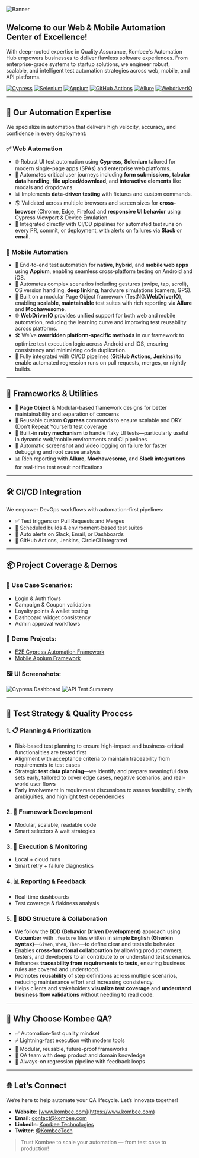 ![Banner](banner.png)
## Welcome to our Web & Mobile Automation Center of Excellence!

With deep-rooted expertise in Quality Assurance, Kombee's Automation Hub empowers businesses to deliver flawless software experiences. From enterprise-grade systems to startup solutions, we engineer robust, scalable, and intelligent test automation strategies across web, mobile, and API platforms.

[![Cypress](https://img.shields.io/badge/Cypress-17202C?style=for-the-badge&logo=cypress&logoColor=white)](https://www.cypress.io/)
[![Selenium](https://img.shields.io/badge/Selenium-43B02A?style=for-the-badge&logo=selenium&logoColor=white)](https://www.selenium.dev/)
[![Appium](https://img.shields.io/badge/Appium-000000?style=for-the-badge&logo=appium&logoColor=white)](https://appium.io/)
[![GitHub Actions](https://img.shields.io/badge/GitHub_Actions-2088FF?style=for-the-badge&logo=githubactions&logoColor=white)](https://docs.github.com/en/actions)
[![Allure](https://img.shields.io/badge/Allure-495057?style=for-the-badge&logo=allure&logoColor=white)](https://docs.qameta.io/allure/)
[![WebdriverIO](https://img.shields.io/badge/WebdriverIO-orange?style=for-the-badge&logo=webdriverio&logoColor=white)](https://webdriver.io/)



---

## 🚀 Our Automation Expertise

We specialize in automation that delivers high velocity, accuracy, and confidence in every deployment:

### ✅ Web Automation

- 🌐 Robust UI test automation using **Cypress**, **Selenium** tailored for modern single-page apps (SPAs) and enterprise web platforms.
- 📝 Automates critical user journeys including **form submissions**, **tabular data handling**, **file upload/download**, and **interactive elements** like modals and dropdowns.
- 📊 Implements **data-driven testing** with fixtures and custom commands.
- 🌎 Validated across multiple browsers and screen sizes for **cross-browser** (Chrome, Edge, Firefox) and **responsive UI behavior** using Cypress Viewport & Device Emulation.
- 🔁 Integrated directly with CI/CD pipelines for automated test runs on every PR, commit, or deployment, with alerts on failures via **Slack** or **email**.


### 📱 Mobile Automation

- 🤖 End-to-end test automation for **native**, **hybrid**, and **mobile web apps** using **Appium**, enabling seamless cross-platform testing on Android and iOS.  
- 🎯 Automates complex scenarios including gestures (swipe, tap, scroll), OS version handling, **deep linking**, hardware simulations (camera, GPS).  
- 🧩 Built on a modular Page Object framework (TestNG/**WebDriverIO**), enabling **scalable, maintainable** test suites with rich reporting via **Allure** and **Mochawesome**.  
- 🌐 **WebDriverIO** provides unified support for both web and mobile automation, reducing the learning curve and improving test reusability across platforms.  
- 🛠️ We’ve **overridden platform-specific methods** in our framework to optimize test execution logic across Android and iOS, ensuring consistency and minimizing code duplication.
- 🚀 Fully integrated with CI/CD pipelines (**GitHub Actions**, **Jenkins**) to enable automated regression runs on pull requests, merges, or nightly builds.


---
## 🧱 Frameworks & Utilities

- 🧩 **Page Object** & Modular-based framework designs for better maintainability and separation of concerns  
- 🧠 Reusable custom **Cypress** commands to ensure scalable and DRY (Don't Repeat Yourself) test coverage  
- 🔁 Built-in **retry mechanism** to handle flaky UI tests—particularly useful in dynamic web/mobile environments and CI pipelines  
- 📸 Automatic screenshot and video logging on failure for faster debugging and root cause analysis  
- 📊 Rich reporting with **Allure**, **Mochawesome**, and **Slack integrations** for real-time test result notifications


---

## 🛠 CI/CD Integration

We empower DevOps workflows with automation-first pipelines:

- ✅ Test triggers on Pull Requests and Merges
- 🔁 Scheduled builds & environment-based test suites
- 📩 Auto alerts on Slack, Email, or Dashboards
- 🔄 GitHub Actions, Jenkins, CircleCI integrated

---

## 📦 Project Coverage & Demos

### 🔹 Use Case Scenarios:
- Login & Auth flows
- Campaign & Coupon validation
- Loyalty points & wallet testing
- Dashboard widget consistency
- Admin approval workflows

### 🔸 Demo Projects:
- [E2E Cypress Automation Framework](https://github.com/kombee-technologies/cypress-web-starter/blob/master/README.md)
- [Mobile Appium Framework](https://github.com/qahetalpatel/appium-mobile-starter.git)

### 🖼️ UI Screenshots:
![Cypress Dashboard](appium-1.png)
![API Test Summary](appium-2.png)

---

## 🧪 Test Strategy & Quality Process

### 1. 📋 Planning & Prioritization
- Risk-based test planning to ensure high-impact and business-critical functionalities are tested first  
- Alignment with acceptance criteria to maintain traceability from requirements to test cases  
- Strategic **test data planning**—we identify and prepare meaningful data sets early, tailored to cover edge cases, negative scenarios, and real-world user flows  
- Early involvement in requirement discussions to assess feasibility, clarify ambiguities, and highlight test dependencies


### 2. 🔨 Framework Development
- Modular, scalable, readable code
- Smart selectors & wait strategies

### 3. 🚦 Execution & Monitoring
- Local + cloud runs
- Smart retry + failure diagnostics

### 4. 📊 Reporting & Feedback
- Real-time dashboards
- Test coverage & flakiness analysis

### 5. 📘 BDD Structure & Collaboration
- We follow the **BDD (Behavior Driven Development)** approach using **Cucumber** with `.feature` files written in **simple English (Gherkin syntax)**—`Given`, `When`, `Then`—to define clear and testable behavior.  
- Enables **cross-functional collaboration** by allowing product owners, testers, and developers to all contribute to or understand test scenarios.  
- Enhances **traceability from requirements to tests**, ensuring business rules are covered and understood.  
- Promotes **reusability** of step definitions across multiple scenarios, reducing maintenance effort and increasing consistency.  
- Helps clients and stakeholders **visualize test coverage** and **understand business flow validations** without needing to read code.

---

## 🌟 Why Choose Kombee QA?
- ✅ Automation-first quality mindset
- ⚡ Lightning-fast execution with modern tools
- 🧩 Modular, reusable, future-proof frameworks
- 🧠 QA team with deep product and domain knowledge
- 🔁 Always-on regression pipeline with feedback loops

---

## 🌐 Let’s Connect
We’re here to help automate your QA lifecycle. Let’s innovate together!

- **Website**: [www.kombee.com](https://www.kombee.com)
- **Email**: contact@kombee.com
- **LinkedIn**: [Kombee Technologies](https://in.linkedin.com/company/kombee-global)
- **Twitter**: [@KombeeTech](https://x.com/kombeeglobal)

> Trust Kombee to scale your automation — from test case to production!
